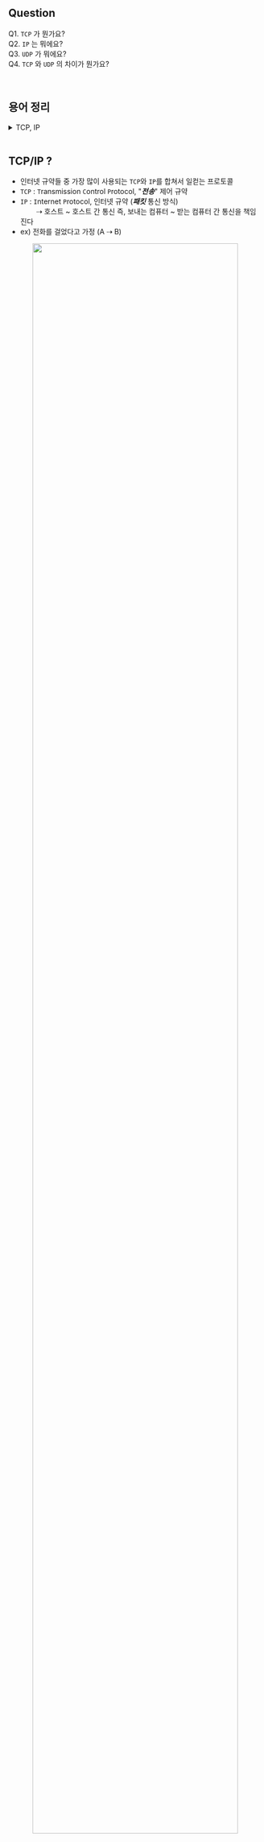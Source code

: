 ## Question
Q1. `TCP` 가 뭔가요?<br>
Q2. `IP` 는 뭐에요?<br>
Q3. `UDP` 가 뭐에요?<br>
Q4. `TCP` 와 `UDP` 의 차이가 뭔가요?<br>


<br>

## 용어 정리 
<details><summary> TCP, IP  </summary>

- 정의<br>
  - `T`ransmission `C`ontrol `P`rotocol(전송 제어 프로토콜)은 `IP suite(인터넷 프로토콜 스위트)`의 핵심 프로토콜 중 하나. `IP`와 함께 `TCP/IP`라는 명칭으로도 널리 불린다<br><br>
  
- 무엇을 전송?
  - TCP는 근거리 통신망이나 인트라넷, 인터넷에 연결된 컴퓨터에서 실행되는 프로그램 간에 일련의 `옥텟`을 안정적으로, 순서대로, 에러없이 교환할 수 있게 한다 <br><br>

- `옥텟`?
  1. 8비트로 구성된 컴퓨팅 및 통신의 디지털 정보 단위
  2. 그럼 1바이트 쓰면 되잖아?
   - 이 용어는 역사적으로 바이트가 다양한 크기의 저장 장치에 사용되었기 때문에 바이트라는 용어가 모호할 때 자주 사용된다<br>
  
- 정리
  - TCP는 디지털 정보 단위를 전송할 때 사용되는 통신 규약<br><br>
- `IP suite` 은 뭐지?
  - `I`nternet `P`rotocol `suite`(인터넷 프로토콜 스위트)<br>
    suite: 모음, 집단, 일행, 짝
  - 인터넷에서 컴퓨터들이 서로 정보를 주고받는 데 쓰이는 통신규약(프로토콜)의 모음 <br><br>

- `IP`는 뭐지?<br>
  - 인터넷 규약(`I`nternet `P`rotocol)은 네트워크 경계 간 `데이터그램`을 관계 짓는 인터넷 프로토콜 스위트에 적용되는 통신 규약 중 `네트워크 계층` 규약이다
</details>

<br>

## TCP/IP ?
- 인터넷 규약들 중 가장 많이 사용되는 `TCP`와 `IP`를 합쳐서 일컫는 프로토콜
- `TCP` : `T`ransmission `C`ontrol `P`rotocol, "***전송***" 제어 규약
- `IP` : `I`nternet `P`rotocol, 인터넷 규약 (***패킷*** 통신 방식)<br>
&nbsp;&nbsp;&nbsp;&nbsp;&nbsp;&nbsp;&nbsp;&nbsp;⇢ 호스트 ~ 호스트 간 통신 즉, 보내는 컴퓨터 ~ 받는 컴퓨터 간 통신을 책임진다
- ex) 전화를 걸었다고 가정 (A ⇢ B)

<div align="center">
<img width="90%" src="https://user-images.githubusercontent.com/48194000/185865937-a57603bd-858e-4fc4-aee6-d7a5143442ef.jpg">
</div>

<br>

- 즉, `TCP/IP`를 말한다는 것은 `송신자`가 `수신가`에게 데이터를 전달하고,<br>
  그 데이터가 제대로 전송됐는지, 너무 빠르진 않았는지, 제대로 받았다고 연락은 오는지 등을 확인한다는 것

<br>

- 그렇다면 어떻게 `TCP`를 통해 전송을 제어하고 상태를 체크하게 될까?

<br>

## TCP 동작
- 앞서 언급하였듯 `TCP`는 통신 대상이 되는 ***단말기(endpoint)*** 들이 ***통신할 준비***가 되었는지
  전송된 데이터 양은 얼마이며, 도착한 데이터는 손상되거나 변형된 곳이 없는지 등을 확인

- 해당 과정들은 `TCP 헤더` 정보를 통해서 이루어짐
  <div align="left" id="tcpHeader">
  <img src="https://user-images.githubusercontent.com/48194000/186008372-4e0192fa-e262-400f-8734-76d857e46bca.png" width=95%px>
  </div>

- 출발지 port번호, 도착지 port번호부터 다양한 정보들이 헤더에 들어있음
- 그 중 중간 `9bit`의 통신 제어 플래그인 `control bit`들이 데이터 전송 상태 체크에 사용
  - ex) ACK, SYN, FIN, ...

<br>

- ### `3-way handshaking` 
  - 세션 연결 시 진행 
  <div align="left">
  <img src="https://user-images.githubusercontent.com/48194000/185873391-caaed08f-ac37-48d7-9f4a-a5016b15b71c.jpg" width=95%px>
  
  <img src="https://user-images.githubusercontent.com/48194000/185874119-53c77a41-30d5-4afe-b03a-64311f45b333.png" width=95%px>
  </div>

- ### `4-way handshaking`
  - 세션 종료 시 진행
  - 단계
    1. A(client) -> B(server) : "나 종료할래~" [`FIN 플래그` 전송]<br>
       A 상태 : `FIN-WAIT`
    2. B(server) : "종료한다고? 확인했어! 근데 기존 작업 마칠때까지 기다려야 돼"<br>[`FIN 플래그`를 수신, `ACK 플래그` 전송] <br>B 상태 : `CLOSE_WAIT` (자신의 통신이 끝날때까지 기다림)
    3. B(server) -> A(client) : "이제 종료할 수 있어!" [`FIN 플래그` 전송]<br>
       B 상태 : `LAST-ACK`
    4. A(client) -> B(server) : "알겠어 나도 해제 준비됐어" [`ACK 플래그` 전송]<br>
       A 상태 : `TIME-WAIT` 
  - 문제 상황
    : Server에서 FIN을 전송하기 전에 전송한 패킷이 Routing 지연이나 패킷 유실로 인한 재전송 등으로 인해 FIN패킷보다 늦게 도착했는데 Client에서 세션을 종료시킨 후라면? 이 패킷은 Drop되고 데이터는 유실된다
    - 이러한 이유로, 4단계에서 A 상태가 `CLOSE`로 바로 바뀌지 않고 `TIME_WAIT`을 두고
    <br>잉여 패킷을 기다리는 과정을 거치게 된다.

  <div align="left">
  <img src="https://user-images.githubusercontent.com/48194000/186009355-4bf9488a-c9e7-4418-9e9e-4e9da69a3087.png" width=95%px>

  </div>

<br>

## TCP 문제점과 한계
- 위처럼 데이터 전송 상태를 체크하는 것외에도 데이터 훼손 체크도 가능하며
  데이터 손실 시 통신을 기다리게 하는 기능도 있다.<br> 따라서 `신뢰할만한 프로토콜`로 불리지만 
  오래된 만큼 확장성이 부족하다.<br> 게다가 헤더에 기능을 추가하고 싶은 경우,
  [위 tct 헤더 사진](#tcp-동작)에서 확인할 수 있듯이, `option` 필드를 활용해야하는데, <br>
  크기 제약으로 인해 최대 `4구간`만 사용가능하다. <br>
  나아가 너무 잘 알려진 헤더 구조를 가지고 있어 외부에서 관찰하기 쉽고 손대기가 쉬워진 문제가 있다

<br>

## UDP 등장
- 언급된 TCP의 문제점을 해결하기 위해 나타난 것이 바로 `UDP` 이다
- `U`ser `D`atagram `P`rotocol 로, 사용자 데이터 그램 규약으로 TCP와 달리 
  말 그대로 사용자 데이터에 대한 규약이다. <br>
- 전송 제어에는 직접적으로 신경 쓰지 않는다
  
<br>

## UDP 헤더
<div align="left">
  <img src=https://user-images.githubusercontent.com/48194000/185878481-abaf33b1-a152-4c7e-b214-2dd1ea92445f.png width=95%px>
</div>

- 이처럼 상당히 간단한 구조를 가지며, 연결 상태 체크를 진행하지 않기 때문에 <br>
- 데이터 송수신 속도가 빠르며 추가기능을 확장할 용량도 충분하다<br>
- 하지만 신뢰성이 부족하며 해당 부분은 헤더 추가 기능을 통해 보완할 수 있다<br>
- DNS, 스트리밍에 적용된다

<br>

## TCP 와 UDP 차이
<div align="left">
<img height="318px" alt="image" src="https://user-images.githubusercontent.com/48194000/185879750-c0c5bba2-2b08-4b37-b51d-b3a8638bd129.png" width=95%>
</div>

<br>


## TCP와 UDP 설정은 어떻게 하는가?
- TCP와 UDP 둘 다 TCP/IP 계층의 `transport layer`에 속한다
- 어플리케이션 계층에서 패킷이 내려오면 해당 계층에서 `TCP`를 적용할지 `UDP`를 적용할지 정한다


<div align="left">
<img height="375px" src="https://user-images.githubusercontent.com/48194000/185880269-ed5a03c8-6c17-4a87-b34b-04ecb144e074.png" width=95%px>
</div>
